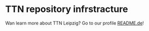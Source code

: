 # TTN repository infrstracture

Wan learn more about TTN Leipzig? Go to our profile [README.de](./profile/README.md)!
